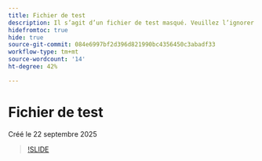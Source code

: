 ```yaml
---
title: Fichier de test
description: Il s’agit d’un fichier de test masqué. Veuillez l’ignorer.
hidefromtoc: true
hide: true
source-git-commit: 084e6997bf2d396d821990bc4356450c3abadf33
workflow-type: tm+mt
source-wordcount: '14'
ht-degree: 42%

---
```


# Fichier de test

Créé le 22 septembre 2025

>[!SLIDE](experimentation-agent-overview)
